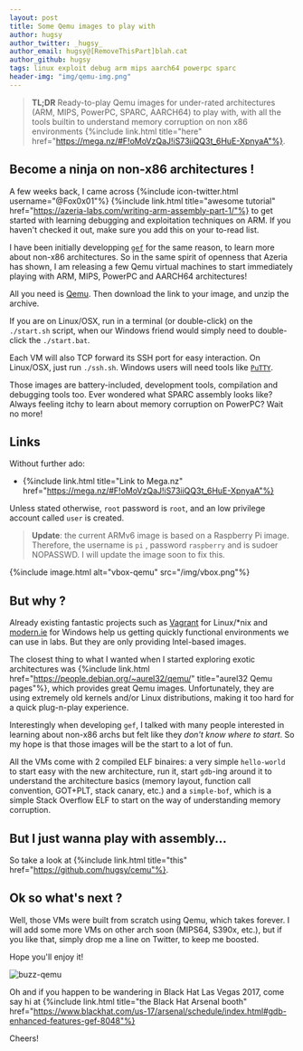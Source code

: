 ```yaml
---
layout: post
title: Some Qemu images to play with
author: hugsy
author_twitter: _hugsy_
author_email: hugsy@[RemoveThisPart]blah.cat
author_github: hugsy
tags: linux exploit debug arm mips aarch64 powerpc sparc
header-img: "img/qemu-img.png"
---
```


> **TL;DR**
> Ready-to-play Qemu images for under-rated architectures (ARM, MIPS, PowerPC,
> SPARC, AARCH64) to play with, with all the tools builtin to understand memory
> corruption on non x86 environments
> {%include link.html title="here" href="https://mega.nz/#F!oMoVzQaJ!iS73iiQQ3t_6HuE-XpnyaA"%}.

## Become a ninja on non-x86 architectures !

A few weeks back, I came across {%include icon-twitter.html
username="@Fox0x01"%} {%include link.html title="awesome tutorial"
href="https://azeria-labs.com/writing-arm-assembly-part-1/"%} to get
started with learning debugging and exploitation techniques on ARM. If you
haven't checked it out, make sure you add this on your to-read list.

I have been initially developping [`gef`](https://github.com/hugsy/gef.git) for
the same reason, to learn more about non-x86 architectures. So in the same
spirit of openness that Azeria has shown, I am releasing a few Qemu virtual
machines to start immediately playing with ARM, MIPS, PowerPC and AARCH64
architectures!

All you need is [Qemu](http://www.qemu.org). Then download the link to your
image, and unzip the archive.

If you are on Linux/OSX, run in a terminal (or double-click) on the `./start.sh`
script, when our Windows friend would simply need to double-click the `./start.bat`.

Each VM will also TCP forward its SSH port for easy interaction. On Linux/OSX, just
run `./ssh.sh`. Windows users will need tools like [`PuTTY`](http://www.putty.org).

Those images are battery-included, development tools, compilation and debugging
tools too. Ever wondered what SPARC assembly looks like? Always feeling itchy to
learn about memory corruption on PowerPC? Wait no more!


## Links

Without further ado:

  * {%include link.html title="Link to Mega.nz" href="https://mega.nz/#F!oMoVzQaJ!iS73iiQQ3t_6HuE-XpnyaA"%}

Unless stated otherwise, `root` password is `root`, and an low privilege account
called `user` is created.

> **Update**: the current ARMv6 image is based on a Raspberry Pi
> image. Therefore, the username is `pi` , password `raspberry` and is sudoer
> NOPASSWD. I will update the image soon to fix this.


{%include image.html alt="vbox-qemu" src="/img/vbox.png"%}


## But why ?

Already existing fantastic projects such
as [Vagrant](https://atlas.hashicorp.com/boxes/search) for Linux/*nix
and [modern.ie](https://developer.microsoft.com/en-us/microsoft-edge/tools/vms/)
for Windows help us getting quickly functional environments we can use in
labs. But they are only providing Intel-based images.

The closest thing to what I wanted when I started exploring exotic architectures
was {%include link.html href="https://people.debian.org/~aurel32/qemu/"
title="aurel32 Qemu pages"%}, which provides great Qemu images. Unfortunately,
they are using extremely old kernels and/or Linux distributions, making it too
hard for a quick plug-n-play experience.

Interestingly when developing `gef`, I talked with many people interested in
learning about non-x86 archs but felt like they _don't know where to
start_. So my hope is that those images will be the start to a lot of
fun.

All the VMs come with 2 compiled ELF binaires: a very simple `hello-world`
to start easy with the new architecture, run it, start `gdb`-ing around it to understand the architecture basics (memory layout, function call convention, GOT+PLT, stack canary, etc.) and a `simple-bof`, which is a simple
Stack Overflow ELF to start on the way of understanding memory corruption.


## But I just wanna play with assembly...

So take a look at {%include link.html title="this" href="https://github.com/hugsy/cemu"%}.


## Ok so what's next ?

Well, those VMs were built from scratch using Qemu, which takes forever. I will
add some more VMs on other arch soon (MIPS64, S390x, etc.), but if you like
that, simply drop me a line on Twitter, to keep me boosted.

Hope you'll enjoy it!

![buzz-qemu](https://i.imgflip.com/1ri3fi.jpg)

Oh and if you happen to be wandering in Black Hat Las Vegas 2017, come say hi at
{%include link.html title="the Black Hat Arsenal booth" href="https://www.blackhat.com/us-17/arsenal/schedule/index.html#gdb-enhanced-features-gef-8048"%}

Cheers!
